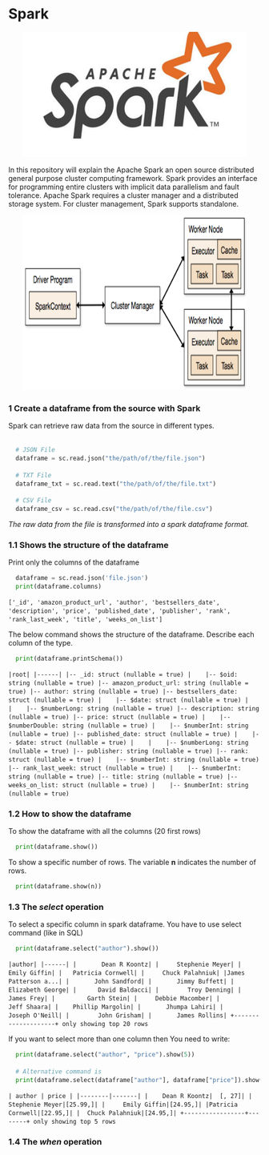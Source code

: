 # Spark

<p align="center"> 
<img src="https://github.com/BardisRenos/Spark/blob/master/spark.jpg" width="450" height="250" style=centerme>
</p>


In this repository will explain the Apache Spark an open source distributed general purpose cluster computing framework. Spark provides an interface for programming entire clusters with implicit data parallelism and fault tolerance. Apache Spark requires a cluster manager and a distributed storage system. For cluster management, Spark supports standalone.


<p align="center"> 
<img src="https://github.com/BardisRenos/Spark/blob/master/cluster-overview.png" width="450" height="350" style=centerme>
</p>

### 1 Create a dataframe from the source with Spark

Spark can retrieve raw data from the source in different types.

```python

  # JSON File
  dataframe = sc.read.json("the/path/of/the/file.json")
  
  # TXT File 
  dataframe_txt = sc.read.text("the/path/of/the/file.txt")
  
  # CSV File
  dataframe_csv = sc.read.csv("the/path/of/the/file.csv")
```

*The raw data from the file is transformed into a spark dataframe format.* 

### 1.1 Shows the structure of the dataframe 

Print only the columns of the dataframe 

```python
  dataframe = sc.read.json('file.json')
  print(dataframe.columns)
```

``
['_id', 'amazon_product_url', 'author', 'bestsellers_date', 'description', 'price', 'published_date', 'publisher', 'rank', 'rank_last_week', 'title', 'weeks_on_list']
``

The below command shows the structure of the dataframe. Describe each column of the type. 

```python
  print(dataframe.printSchema())
```

``
  |root|
  |------|
   |-- _id: struct (nullable = true)
   |    |-- $oid: string (nullable = true)
   |-- amazon_product_url: string (nullable = true)
   |-- author: string (nullable = true)
   |-- bestsellers_date: struct (nullable = true)
   |    |-- $date: struct (nullable = true)
   |    |    |-- $numberLong: string (nullable = true)
   |-- description: string (nullable = true)
   |-- price: struct (nullable = true)
   |    |-- $numberDouble: string (nullable = true)
   |    |-- $numberInt: string (nullable = true)
   |-- published_date: struct (nullable = true)
   |    |-- $date: struct (nullable = true)
   |    |    |-- $numberLong: string (nullable = true)
   |-- publisher: string (nullable = true)
   |-- rank: struct (nullable = true)
   |    |-- $numberInt: string (nullable = true)
   |-- rank_last_week: struct (nullable = true)
   |    |-- $numberInt: string (nullable = true)
   |-- title: string (nullable = true)
   |-- weeks_on_list: struct (nullable = true)
   |    |-- $numberInt: string (nullable = true)
``

### 1.2 How to show the dataframe 

To show the dataframe with all the columns (20 first rows) 

```python
  print(dataframe.show())
```


To show a specific number of rows. The variable **n** indicates the number of rows.
```python
  print(dataframe.show(n))
```


### 1.3 The *select* operation

To select a specific column in spark dataframe. You have to use select command (like in SQL)

```python
  print(dataframe.select("author").show())
 ```

``
|author|
|------|
|       Dean R Koontz|
|     Stephenie Meyer|
|        Emily Giffin|
|   Patricia Cornwell|
|     Chuck Palahniuk|
|James Patterson a...|
|       John Sandford|
|       Jimmy Buffett|
|    Elizabeth George|
|      David Baldacci|
|        Troy Denning|
|          James Frey|
|         Garth Stein|
|     Debbie Macomber|
|         Jeff Shaara|
|    Phillip Margolin|
|       Jhumpa Lahiri|
|      Joseph O'Neill|
|        John Grisham|
|       James Rollins|
+--------------------+
only showing top 20 rows
``


If you want to select more than one column then You need to write:

```python
  print(dataframe.select("author", "price").show(5))
  
  # Alternative command is 
  print(dataframe.select(dataframe["author"], dataframe["price"]).show(5))
```

``
| author | price |
|--------|-------|
|    Dean R Koontz|  [, 27]|
|  Stephenie Meyer|[25.99,]|
|     Emily Giffin|[24.95,]|
|Patricia Cornwell|[22.95,]|
|  Chuck Palahniuk|[24.95,]|
+-----------------+--------+
only showing top 5 rows
``

### 1.4 The *when* operation



